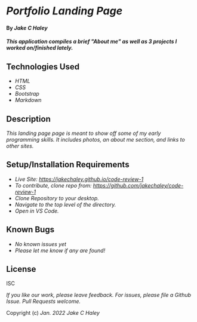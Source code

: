 # _Portfolio Landing Page_

#### By _**Jake C Haley**_

#### _This application compiles a brief "About me" as well as 3 projects I worked on/finished lately._

## Technologies Used

- _HTML_
- _CSS_
- _Bootstrap_
- _Markdown_

## Description

_This landing page page is meant to show off some of my early programming skills.
It includes photos, an about me section, and links to other sites._

## Setup/Installation Requirements

- _Live Site: https://jakechaley.github.io/code-review-1_
- _To contribute, clone repo from: https://github.com/jakechaley/code-review-1_
- _Clone Repository to your desktop._
- _Navigate to the top level of the directory._
- _Open in VS Code._
## Known Bugs

- _No known issues yet_
- _Please let me know if any are found!_

## License

ISC

_If you like our work, please leave feedback. For issues, please file a Github Issue. Pull Requests welcome._

Copyright (c) _Jan. 2022_ _Jake C Haley_
